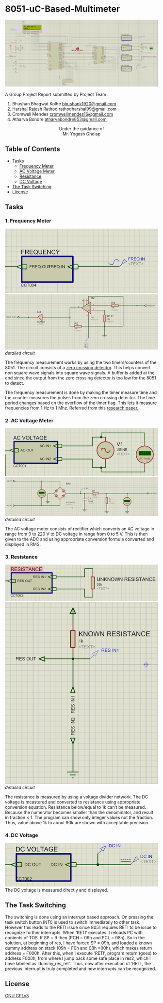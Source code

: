 # 8051-uC-Based-Multimeter

![overall image](img/Overall_Design.PNG)  

A Group Project Report submitted by Project Team :  

 1. Bhushan Bhagwat Kolhe         bhushank1920@gmail.com  
 2. Harshal Rajesh Rathod         rathodharshal99@gmail.com  
 3. Cromwell Mendes               cromwellmendes16@gmail.com  
 4. Atharva Bondre                atharvabondre853@gmail.com  

<p align="center">
Under the guidance of<br>
Mr. Yogesh Gholap
</p>


## Table of Contents 

- [Tasks](#tasks)  
  - [Frequency Meter](#1.-frequency-meter)  
  - [AC Voltage Meter](#2.-ac-voltage-meter)  
  - [Resistance](#3.-resistance)  
  - [DC Voltage](#4.-dc-voltage)
- [The Task Switching](#the-task-switching)
- [License](#license)

## Tasks

### 1. Frequency Meter  

![freq image](img/freq.jpg)  
![detailed circuit](img/freq_detailed.jpg)  
*detailed circuit*  

The frequency measurement works by using the two timers/counters of the 8051. The circuit consists of a [zero crossing detector](https://circuitdigest.com/electronic-circuits/zero-crossing-detector-circuit-diagram). This helps convert non square wave signals into square wave signals. A buffer is added at the end since the output from the zero crossing detector is too low for the 8051 to detect.  

The frequency measurement is done by making the timer measure time and the counter measures the pulses from the zero crossing detector. The time period changes based on the overflow of the timer flag. This lets it measure frequencies from 1 Hz to 1 Mhz. Referred from this [research paper.](https://www.ijert.org/research/design-and-construction-of-an-autorange-digital-frequency-meter-using-a-microcontroller-IJERTV6IS110093.pdf)  

### 2. AC Voltage Meter  

![ac image](img/ac.jpg)  
![ac detailed circuit](img/ac_detailed.jpg)  
*detailed circuit*  

The AC voltage meter consists of rectifier which converts an AC voltage in range from 0 to 220 V to DC voltage in range from 0 to 5 V. This is then given to the ADC and using appropriate conversion formula converted and displayed in RMS.  

### 3. Resistance

![resistance image](img/resistance.jpg)  
![resistance detailed](img/resistance_detailed.jpg)  
*detailed circuit*  

The resistance is measured by using a voltage divider network. The DC voltage is meastured and converted to resistance using appropriate conversion equation. Resistance below/equal to 1k can’t be measured. Because the numerator becomes smaller than the denominator, and result in fraction < 1. The program can show only integer values not the fraction. Thus, value above 1k to about 90k are shown with acceptable precision.  

### 4. DC Voltage  

![dc image](img/dc.jpg)
The DC voltage is measured directly and displayed.  

## The Task Switching  

The switching is done using an interrupt based approach. On pressing the task switch button INT0 is used to switch immediately to other task. However this leads to the RETI issue since 8051 requires RETI to be issue to recognize further interrupts. When ‘RETI’ executes it reloads PC with contents of TOS. If SP = 9 then (PCH = 09h and PCL = 08h). So in the solution, at beginning of res, I have forced SP = 09h, and loaded a known dummy address on stack (09h = F0h and 08h =00h), which makes return address = F000h. After this, when I execute ‘RETI’, program return (goes) to address F000h, from where I jump back some safe place in res2, which I have labeled as ‘dummy_res_ret”. Thus, now after execution of ‘RETI’, the previous interrupt is truly completed and new interrupts can be recognized.  


## License

[GNU GPLv3](LICENSE.txt)
